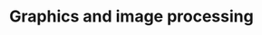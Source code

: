 ---
title: "Graphics and image processing"
collection: teaching
type: "graduate course"
permalink: /teaching/2018-autumn-teaching-1
venue: "Zhengzhou University, Industrial Technology Research Institute"
date: 
location: "Zhengzhou, China"
---